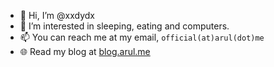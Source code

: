 - 👋 Hi, I’m @xxdydx
- 👀 I’m interested in sleeping, eating and computers.
- 📫 You can reach me at my email, ```official(at)arul(dot)me```
- 🌐 Read my blog at [blog.arul.me](blog.arul.me)
<!---
arul00/arul00 is a ✨ special ✨ repository because its `README.md` (this file) appears on your GitHub profile.
You can click the Preview link to take a look at your changes.
--->
